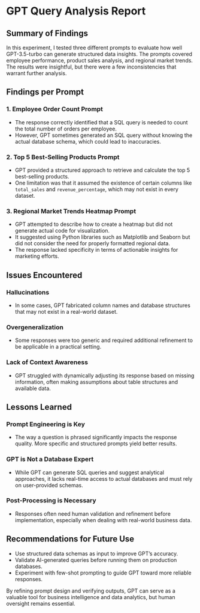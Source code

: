 # GPT Query Analysis Report

## Summary of Findings

In this experiment, I tested three different prompts to evaluate how well GPT-3.5-turbo can generate structured data insights. The prompts covered employee performance, product sales analysis, and regional market trends. The results were insightful, but there were a few inconsistencies that warrant further analysis.

## Findings per Prompt

### 1. Employee Order Count Prompt
- The response correctly identified that a SQL query is needed to count the total number of orders per employee.
- However, GPT sometimes generated an SQL query without knowing the actual database schema, which could lead to inaccuracies.

### 2. Top 5 Best-Selling Products Prompt
- GPT provided a structured approach to retrieve and calculate the top 5 best-selling products.
- One limitation was that it assumed the existence of certain columns like `total_sales` and `revenue_percentage`, which may not exist in every dataset.

### 3. Regional Market Trends Heatmap Prompt
- GPT attempted to describe how to create a heatmap but did not generate actual code for visualization.
- It suggested using Python libraries such as Matplotlib and Seaborn but did not consider the need for properly formatted regional data.
- The response lacked specificity in terms of actionable insights for marketing efforts.

## Issues Encountered

### Hallucinations
- In some cases, GPT fabricated column names and database structures that may not exist in a real-world dataset.

### Overgeneralization
- Some responses were too generic and required additional refinement to be applicable in a practical setting.

### Lack of Context Awareness
- GPT struggled with dynamically adjusting its response based on missing information, often making assumptions about table structures and available data.

## Lessons Learned

### Prompt Engineering is Key
- The way a question is phrased significantly impacts the response quality. More specific and structured prompts yield better results.

### GPT is Not a Database Expert
- While GPT can generate SQL queries and suggest analytical approaches, it lacks real-time access to actual databases and must rely on user-provided schemas.

### Post-Processing is Necessary
- Responses often need human validation and refinement before implementation, especially when dealing with real-world business data.

## Recommendations for Future Use
- Use structured data schemas as input to improve GPT’s accuracy.
- Validate AI-generated queries before running them on production databases.
- Experiment with few-shot prompting to guide GPT toward more reliable responses.

By refining prompt design and verifying outputs, GPT can serve as a valuable tool for business intelligence and data analytics, but human oversight remains essential.
